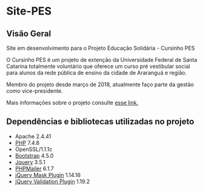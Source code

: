 # Site-PES

## Visão Geral

Site em desenvolvimento para o Projeto Educação Solidária - Cursinho PES

O Cursinho PES é um projeto de extenção da Universidade Federal de Santa Catarina totalmente voluntário que oferece um curso pré vestibular social para alunos da rede pública de ensino da cidade de Araranguá e região.

Membro do projeto desde março de 2018, atualmente faço parte da gestão como vice-presidente.

Mais informações sobre o projeto consulte [esse link.](https://linktr.ee/cursinhopes)

## Dependências e bibliotecas utilizadas no projeto

- Apache 2.4.41
- [PHP](https://www.php.net/) 7.4.8
- OpenSSL/1.1.1c
- [Bootstrap](https://getbootstrap.com/) 4.5.0
- [Jquery](https://jquery.com/) 3.5.1
- [PHPMailer](https://github.com/PHPMailer/PHPMailer) 6.1.7
- [jQuery Mask Plugin](https://github.com/igorescobar/jQuery-Mask-Plugin) 1.14.16
- [jQuery Validation Plugin](https://jqueryvalidation.org/) 1.19.2

